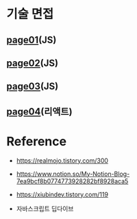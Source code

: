 # 기술 면접

## [page01](collection/page01.md)(JS)

## [page02](collection/page02.md)(JS)

## [page03](collection/page03.md)(JS)

## [page04](collection/page04.md)(리액트)

# Reference

- https://realmojo.tistory.com/300

- https://www.notion.so/My-Notion-Blog-7ea9bcf8b0774773928282bf8928aca5

- https://xiubindev.tistory.com/119

- 자바스크립트 딥다이브
